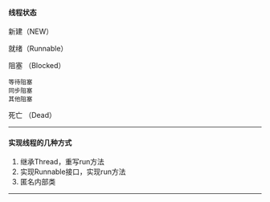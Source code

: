 #### 线程状态
新建（NEW）

就绪（Runnable）

阻塞 （Blocked）
    
    等待阻塞
    同步阻塞
    其他阻塞

死亡 （Dead）

---

#### 实现线程的几种方式
1. 继承Thread，重写run方法
2. 实现Runnable接口，实现run方法
3. 匿名内部类

---

